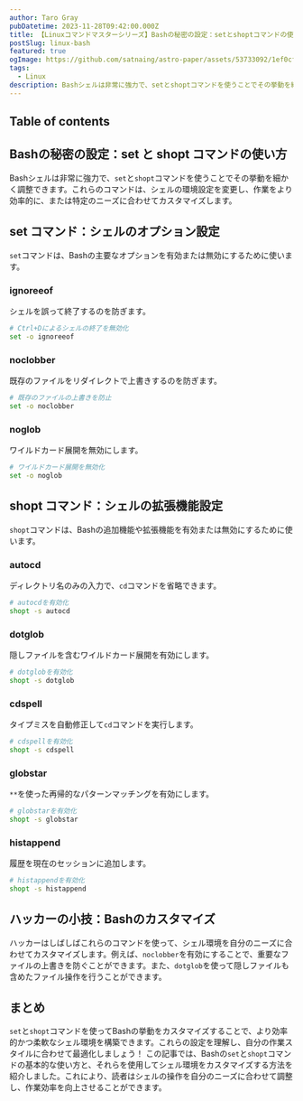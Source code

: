 ```yaml
---
author: Taro Gray
pubDatetime: 2023-11-28T09:42:00.000Z
title: 【Linuxコマンドマスターシリーズ】Bashの秘密の設定：setとshoptコマンドの使い方
postSlug: linux-bash
featured: true
ogImage: https://github.com/satnaing/astro-paper/assets/53733092/1ef0cf03-8137-4d67-ac81-84a032119e3a
tags:
  - Linux
description: Bashシェルは非常に強力で、setとshoptコマンドを使うことでその挙動を細かく調整できます。これらのコマンドは、シェルの環境設定を変更し、作業をより効率的に、または特定のニーズに合わせてカスタマイズします。
---
```


## Table of contents

## Bashの秘密の設定：set と shopt コマンドの使い方

Bashシェルは非常に強力で、`set`と`shopt`コマンドを使うことでその挙動を細かく調整できます。これらのコマンドは、シェルの環境設定を変更し、作業をより効率的に、または特定のニーズに合わせてカスタマイズします。

## set コマンド：シェルのオプション設定

`set`コマンドは、Bashの主要なオプションを有効または無効にするために使います。

### ignoreeof

シェルを誤って終了するのを防ぎます。

```bash
# Ctrl+Dによるシェルの終了を無効化
set -o ignoreeof
```

### noclobber

既存のファイルをリダイレクトで上書きするのを防ぎます。

```bash
# 既存のファイルの上書きを防止
set -o noclobber
```

### noglob

ワイルドカード展開を無効にします。

```bash
# ワイルドカード展開を無効化
set -o noglob
```

## shopt コマンド：シェルの拡張機能設定

`shopt`コマンドは、Bashの追加機能や拡張機能を有効または無効にするために使います。

### autocd

ディレクトリ名のみの入力で、`cd`コマンドを省略できます。

```bash
# autocdを有効化
shopt -s autocd
```

### dotglob

隠しファイルを含むワイルドカード展開を有効にします。

```bash
# dotglobを有効化
shopt -s dotglob
```

### cdspell

タイプミスを自動修正して`cd`コマンドを実行します。

```bash
# cdspellを有効化
shopt -s cdspell
```

### globstar

`**`を使った再帰的なパターンマッチングを有効にします。

```bash
# globstarを有効化
shopt -s globstar
```

### histappend

履歴を現在のセッションに追加します。

```bash
# histappendを有効化
shopt -s histappend
```

## ハッカーの小技：Bashのカスタマイズ

ハッカーはしばしばこれらのコマンドを使って、シェル環境を自分のニーズに合わせてカスタマイズします。例えば、`noclobber`を有効にすることで、重要なファイルの上書きを防ぐことができます。また、`dotglob`を使って隠しファイルも含めたファイル操作を行うことができます。

## まとめ

`set`と`shopt`コマンドを使ってBashの挙動をカスタマイズすることで、より効率的かつ柔軟なシェル環境を構築できます。これらの設定を理解し、自分の作業スタイルに合わせて最適化しましょう！
この記事では、Bashの`set`と`shopt`コマンドの基本的な使い方と、それらを使用してシェル環境をカスタマイズする方法を紹介しました。これにより、読者はシェルの操作を自分のニーズに合わせて調整し、作業効率を向上させることができます。

